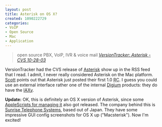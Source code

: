 ```yaml
--- 
layout: post
title: Asterisk on OS X?
created: 1090222729
categories: 
- VoIP
- Open Source
- Mac
- Application
---
```

<blockquote>
open source PBX, VoIP, IVR &#38; voice mail
<cite><a href="http://www.versiontracker.com/dyn/moreinfo/macosx/24011">VersionTracker: Asterisk - CVS 10-28-03</a></cite>
</blockquote>

<p>VersionTracker had the CVS release of <a href="http://www.asterisk.org">Asterisk</a> show up in the RSS feed that I read. I admit, I never really considered Asterisk on the Mac platform. <a href="http://scottstuff.net/scott/archives/000227.html">Scott</a> points out that Asterisk just posted their first 1.0 <acronym title="Release Candidate">RC</acronym>. I guess you could use an external interface rather one of the internal <a href="http://www.digium.com">Digium</a> products: they do have the <a href="http://www.digium.com/index.php?menu=iaxy">IAXy</a>.</p>

<p><strong>Update:</strong> OK, this is definitely an OS X version of Asterisk, since some <a href="http://www.versiontracker.com/dyn/moreinfo/macosx/24031">AppleScripts for managing it</a> also got released. The company behind this is <a href="http://www.sunrise-tel.com/">Sunrise Telephone Systems</a>, based out of Japan. They have some impressive GUI config screenshots for OS X up ("Macsterisk"). Now I'm excited!</p>
